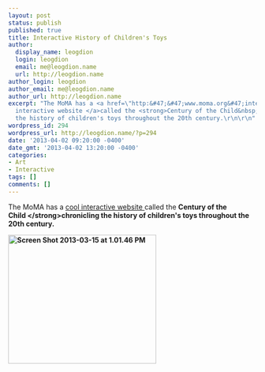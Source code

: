 ```yaml
---
layout: post
status: publish
published: true
title: Interactive History of Children's Toys
author:
  display_name: leogdion
  login: leogdion
  email: me@leogdion.name
  url: http://leogdion.name
author_login: leogdion
author_email: me@leogdion.name
author_url: http://leogdion.name
excerpt: "The MoMA has a <a href=\"http:&#47;&#47;www.moma.org&#47;interactives&#47;exhibitions&#47;2012&#47;centuryofthechild&#47;\">cool
  interactive website </a>called the <strong>Century of the Child&nbsp;<&#47;strong>chronicling
  the history of children's toys throughout the 20th century.\r\n\r\n"
wordpress_id: 294
wordpress_url: http://leogdion.name/?p=294
date: '2013-04-02 09:20:00 -0400'
date_gmt: '2013-04-02 13:20:00 -0400'
categories:
- Art
- Interactive
tags: []
comments: []
---
```

<p>The MoMA has a <a href="http:&#47;&#47;www.moma.org&#47;interactives&#47;exhibitions&#47;2012&#47;centuryofthechild&#47;">cool interactive website </a>called the <strong>Century of the Child&nbsp;<&#47;strong>chronicling the history of children's toys throughout the 20th century.</p>
<p><a id="more"></a><a id="more-294"></a></p>
<p><a href="http:&#47;&#47;www.moma.org&#47;interactives&#47;exhibitions&#47;2012&#47;centuryofthechild&#47;" target="_blank"><img class="aligncenter size-medium wp-image-296" alt="Screen Shot 2013-03-15 at 1.01.46 PM" src="http:&#47;&#47;leogdion.name&#47;wp-content&#47;uploads&#47;2013&#47;03&#47;Screen-Shot-2013-03-15-at-1.01.46-PM-300x261.png" width="300" height="261" &#47;></a></p>
